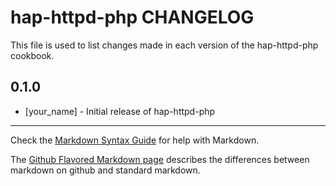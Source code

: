 hap-httpd-php CHANGELOG
=======================

This file is used to list changes made in each version of the hap-httpd-php cookbook.

0.1.0
-----
- [your_name] - Initial release of hap-httpd-php

- - -
Check the [Markdown Syntax Guide](http://daringfireball.net/projects/markdown/syntax) for help with Markdown.

The [Github Flavored Markdown page](http://github.github.com/github-flavored-markdown/) describes the differences between markdown on github and standard markdown.
